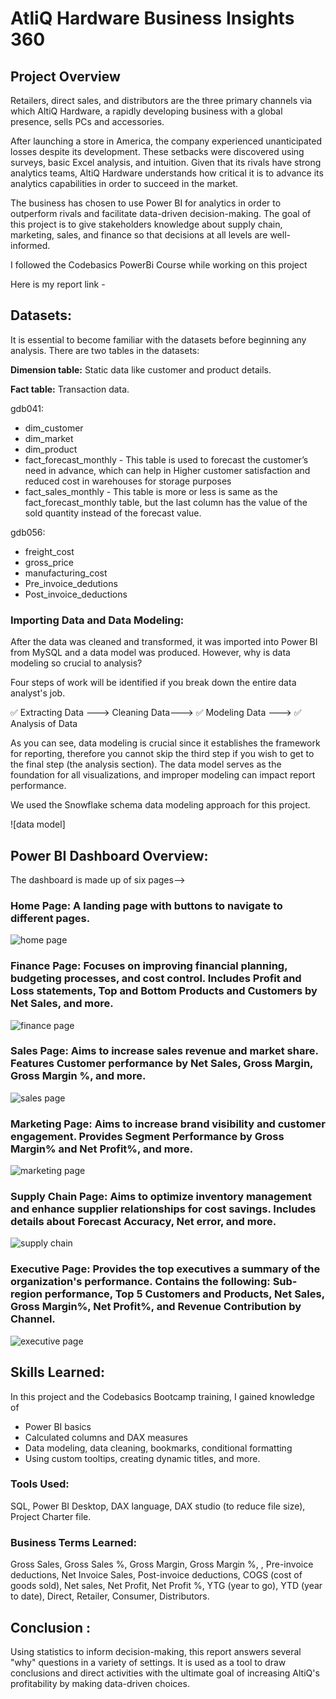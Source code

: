 # AtliQ Hardware Business Insights 360

## Project Overview

Retailers, direct sales, and distributors are the three primary channels via which AltiQ Hardware, a rapidly developing business with a global presence, sells PCs and accessories.

After launching a store in America, the company experienced unanticipated losses despite its development. These setbacks were discovered using surveys, basic Excel analysis, and intuition. Given that its rivals have strong analytics teams, AltiQ Hardware understands how critical it is to advance its analytics capabilities in order to succeed in the market.


The business has chosen to use Power BI for analytics in order to outperform rivals and facilitate data-driven decision-making. The goal of this project is to give stakeholders knowledge about supply chain, marketing, sales, and finance so that decisions at all levels are well-informed.

I followed the Codebasics PowerBi Course while working on this project

Here is my report link - 

## Datasets:

It is essential to become familiar with the datasets before beginning any analysis. There are two tables in the datasets:

**Dimension table:** Static data like customer and product details.

**Fact table:** Transaction data.

gdb041:
* dim_customer
* dim_market
* dim_product
* fact_forecast_monthly - This table is used to forecast the customer’s need in advance, which can help in Higher customer satisfaction and reduced cost in warehouses for storage purposes
* fact_sales_monthly - This table is more or less is same as the fact_forecast_monthly table, but the last column has the value of the sold quantity instead of the forecast value.

gdb056:
* freight_cost
* gross_price
* manufacturing_cost
* Pre_invoice_dedutions
* Post_invoice_deductions


### Importing Data and Data Modeling:

After the data was cleaned and transformed, it was imported into Power BI from MySQL and a data model was produced. However, why is data modeling so crucial to analysis?

Four steps of work will be identified if you break down the entire data analyst's job. 

✅ Extracting Data ---> Cleaning Data---> ✅ Modeling Data ---> ✅ Analysis of Data

As you can see, data modeling is crucial since it establishes the framework for reporting, therefore you cannot skip the third step if you wish to get to the final step (the analysis section). The data model serves as the foundation for all visualizations, and improper modeling can impact report performance.

We used the Snowflake schema data modeling approach for this project. 

![data model]

## Power BI Dashboard Overview:

The dashboard is made up of six pages-->

### Home Page: A landing page with buttons to navigate to different pages.

![home page](https://github.com/yc-harshan-reddy17/Business_Insights-360/blob/main/Home%20view.png)

### Finance Page: Focuses on improving financial planning, budgeting processes, and cost control. Includes Profit and Loss statements, Top and Bottom Products and Customers by Net Sales, and more.

![finance page](https://github.com/yc-harshan-reddy17/Business_Insights-360/blob/main/Finance%20view.png)

### Sales Page: Aims to increase sales revenue and market share. Features Customer performance by Net Sales, Gross Margin, Gross Margin %, and more.

![sales page](https://github.com/yc-harshan-reddy17/Business_Insights-360/blob/main/Sales%20view.png)

### Marketing Page: Aims to increase brand visibility and customer engagement. Provides Segment Performance by Gross Margin% and Net Profit%, and more.

![marketing page](https://github.com/yc-harshan-reddy17/Business_Insights-360/blob/main/Marketing%20View.png)

### Supply Chain Page: Aims to optimize inventory management and enhance supplier relationships for cost savings. Includes details about Forecast Accuracy, Net error, and more.

![supply chain](https://github.com/yc-harshan-reddy17/Business_Insights-360/blob/main/Supply%20Chain%20view.png)

### Executive Page: Provides the top executives a summary of the organization's performance. Contains the following: Sub-region performance, Top 5 Customers and Products, Net Sales, Gross Margin%, Net Profit%, and Revenue Contribution by Channel.

![executive page](https://github.com/yc-harshan-reddy17/Business_Insights-360/blob/main/Executive%20view.png)

## Skills Learned:

In this project and the Codebasics Bootcamp training, I gained knowledge of 
* Power BI basics
* Calculated columns and DAX measures
* Data modeling, data cleaning, bookmarks, conditional formatting
* Using custom tooltips, creating dynamic titles, and more.

### Tools Used:

SQL, Power BI Desktop, DAX language, DAX studio (to reduce file size), Project Charter file.

### Business Terms Learned:

Gross Sales, Gross Sales %, Gross Margin, Gross Margin %, , Pre-invoice deductions, Net Invoice Sales, Post-invoice deductions, COGS (cost of goods sold), Net sales,  Net Profit, Net Profit %,  YTG (year to go), YTD (year to date), Direct, Retailer, Consumer, Distributors.

## Conclusion :
Using statistics to inform decision-making, this report answers several "why" questions in a variety of settings. It is used as a tool to draw conclusions and direct activities with the ultimate goal of increasing AltiQ's profitability by making data-driven choices.




